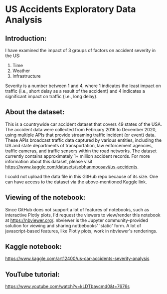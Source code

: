 # US Accidents Exploratory Data Analysis

## Introduction:
I have examined the impact of 3 groups of factors on accident severity in the US:
1. Time
2. Weather
3. Infrastructure

Severity is a number between 1 and 4, where 1 indicates the least impact on traffic {i.e., short delay as a result of the accident} and 4 indicates a significant impact on traffic {i.e., long delay}.

## About the dataset:
This is a countrywide car accident dataset that covers 49 states of the USA. The accident data were collected from February 2016 to December 2020, using multiple APIs that provide streaming traffic incident (or event) data. These APIs broadcast traffic data captured by various entities, including the US and state departments of transportation, law enforcement agencies, traffic cameras, and traffic sensors within the road networks. The dataset currently contains approximately 1+ million accident records. For more information about this dataset, please visit https://www.kaggle.com/datasets/sobhanmoosavi/us-accidents.

I could not upload the data file in this GitHub repo because of its size. One can have access to the dataset via the above-mentioned Kaggle link.

## Viewing of the notebook:
Since GitHub does not support a lot of features of notebooks, such as interactive Plotly plots, I'd request the viewers to view/render this notebook at https://nbviewer.org/. nbviewer is the Jupyter community-provided solution for viewing and sharing notbebooks' 'static' form. A lot of javascript-based features, like Plotly plots, work in nbviewer's renderings.

## Kaggle notebook:
https://www.kaggle.com/art12400/us-car-accidents-severity-analysis

## YouTube tutorial:
https://www.youtube.com/watch?v=kLDTbavcmd0&t=7676s
